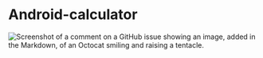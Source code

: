 # Android-calculator
![Screenshot of a comment on a GitHub issue showing an image, added in the Markdown, of an Octocat smiling and raising a tentacle.]([https://myoctocat.com/assets/images/base-octocat.svg](https://res.cloudinary.com/dpc05obm3/image/upload/v1716464842/calculator-app_fy32fp.png))


